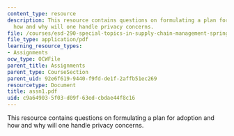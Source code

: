 ```yaml
---
content_type: resource
description: This resource contains questions on formulating a plan for adoption and
  how and why will one handle privacy concerns.
file: /courses/esd-290-special-topics-in-supply-chain-management-spring-2005/c9a649035f03d09f63edcbdae44f8c16_assn1.pdf
file_type: application/pdf
learning_resource_types:
- Assignments
ocw_type: OCWFile
parent_title: Assignments
parent_type: CourseSection
parent_uid: 92e6f619-9440-f9fd-de1f-2affb51ec269
resourcetype: Document
title: assn1.pdf
uid: c9a64903-5f03-d09f-63ed-cbdae44f8c16
---
```

This resource contains questions on formulating a plan for adoption and how and why will one handle privacy concerns.

